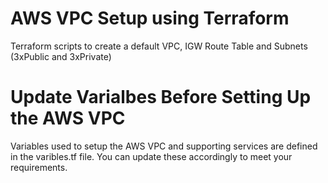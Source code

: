 # AWS VPC Setup using Terraform
Terraform scripts to create a default VPC, IGW Route Table and Subnets (3xPublic and 3xPrivate)

# Update Varialbes Before Setting Up the AWS VPC
Variables used to setup the AWS VPC and supporting services are defined in the varibles.tf file.  You can update these accordingly to meet your requirements.